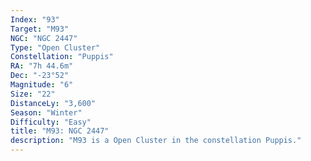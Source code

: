 ```yaml
---
Index: "93"
Target: "M93"
NGC: "NGC 2447"
Type: "Open Cluster"
Constellation: "Puppis"
RA: "7h 44.6m"
Dec: "-23°52"
Magnitude: "6"
Size: "22"
DistanceLy: "3,600"
Season: "Winter"
Difficulty: "Easy"
title: "M93: NGC 2447"
description: "M93 is a Open Cluster in the constellation Puppis."
---
```

